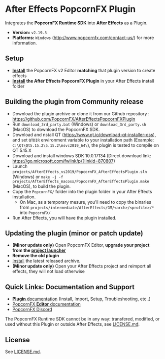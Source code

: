 # After Effects PopcornFX Plugin

Integrates the **PopcornFX Runtime SDK** into **After Effects** as a Plugin.
* **Version:** `v2.19.3`
* **Platforms:** `Windows` (http://www.popcornfx.com/contact-us/) for more information.

## Setup

* **[Install](https://wiki.popcornfx.com/index.php?title=Announcements)** the PopcornFX v2 Editor **matching** that plugin version
  to create effects
* **[Install](https://www.popcornfx.com/docs/popcornfx-v2/plugins/after-effects-plugin/plugin-installation/) the After Effects PopcornFX Plugin** in your After Effects install folder

## Building the plugin from Community release
* Download the plugin archive or clone it from our Github repository : https://github.com/PopcornFX/AfterEffectsPopcornFXPlugin
* Run `download_3rd_party.bat` (Windows) or `download_3rd_party.sh` (MacOS) to download the PopcornFX SDK.
* Download and nstall QT (https://www.qt.io/download-qt-installer-oss), and set `QTDIR` environment variable to your installation path (Example: `C:\Qt\Qt5.15.2\5.15.2\msvc2019_64\`), the plugin is tested to compile on QT 5.15.X
* Download and install windows SDK 10.0.17134 (Direct download link: https://go.microsoft.com/fwlink/p/?linkid=870807)
* Launch `projects/AfterEffects_vs2019/PopcornFX_AfterEffectsPlugin.sln` (Windows) or `make -j -f projects/AfterEffects_macosx/PopcornFX_AfterEffectsPlugin.make` (MacOS), to build the plugin.
* Copy the `PopcornFX/` folder into the plugin folder in your After Effects installation.
  * On Mac, as a temporary mesure, you'll need to copy the binaries from `projects/intermediate/AfterEffects/GM/<arch>/<profile>/*` into `PopcornFX/`
* Run After Effects, you will have the plugin installed.

## Updating the plugin (minor or patch update)

* **(Minor update only)** Open PopcornFX Editor, **upgrade your project from the [project launcher](https://www.popcornfx.com/docs/popcornfx-v2/editor/project-launcher/)**
* **Remove the old plugin**
* [Install](https://www.popcornfx.com/docs/popcornfx-v2/plugins/after-effects-plugin/plugin-installation/) the latest released archive.
* **(Minor update only)** Open your After Effects project and reimport all effects, they will not load otherwise

## Quick Links: Documentation and Support

* [**Plugin** documentation](https://www.popcornfx.com/docs/popcornfx-v2/plugins/after-effects-plugin/) (Install, Import, Setup, Troubleshooting, etc..)
* [PopcornFX **Editor** documentation](https://www.popcornfx.com/docs/popcornfx-v2/)
* [PopcornFX Discord](https://discord.gg/4ka27cVrsf)

The PopcornFX Runtime SDK cannot be in any way: transfered, modified, or used
without this Plugin or outside After Effects, see [LICENSE.md](/LICENSE.md).

## License

See [LICENSE.md](/LICENSE.md).
